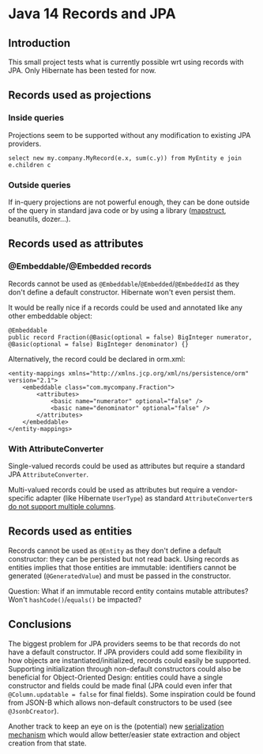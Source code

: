 # Java 14 Records and JPA

## Introduction

This small project tests what is currently possible wrt using records with JPA. Only Hibernate has been tested for now.

## Records used as projections

### Inside queries

Projections seem to be supported without any modification to existing JPA providers.

    select new my.company.MyRecord(e.x, sum(c.y)) from MyEntity e join e.children c
    
### Outside queries

If in-query projections are not powerful enough, they can be done outside of the query in standard java code or by using a library ([mapstruct](https://github.com/mapstruct/mapstruct/issues/2014), beanutils, dozer...).
    
## Records used as attributes

### @Embeddable/@Embedded records

Records cannot be used as `@Embeddable`/`@Embedded`/`@EmbeddedId` as they don't define a default constructor. Hibernate won't even persist them.

It would be really nice if a records could be used and annotated like any other embeddable object:

    @Embeddable
    public record Fraction(@Basic(optional = false) BigInteger numerator, @Basic(optional = false) BigInteger denominator) {}
    
Alternatively, the record could be declared in orm.xml:

    <entity-mappings xmlns="http://xmlns.jcp.org/xml/ns/persistence/orm" version="2.1">
        <embeddable class="com.mycompany.Fraction">
            <attributes>
                <basic name="numerator" optional="false" />
                <basic name="denominator" optional="false" />
            </attributes>
        </embeddable>
    </entity-mappings>

### With AttributeConverter

Single-valued records could be used as attributes but require a standard JPA `AttributeConverter`.

Multi-valued records could be used as attributes but require a vendor-specific adapter (like Hibernate `UserType`) as standard `AttributeConverter`s [do not support multiple columns](https://github.com/eclipse-ee4j/jpa-api/issues/105).

## Records used as entities

Records cannot be used as `@Entity` as they don't define a default constructor: they can be persisted but not read back.
Using records as entities implies that those entities are immutable: identifiers cannot be generated (`@GeneratedValue`) and must be passed in the constructor.

Question: What if an immutable record entity contains mutable attributes? Won't `hashCode()`/`equals()` be impacted?

## Conclusions

The biggest problem for JPA providers seems to be that records do not have a default constructor.
If JPA providers could add some flexibility in how objects are instantiated/initialized, records could easily be supported.
Supporting initialization through non-default constructors could also be beneficial for Object-Oriented Design: entities could have a single constructor and fields could be made final (JPA could even infer that `@Column.updatable = false` for final fields).
Some inspiration could be found from JSON-B which allows non-default constructors to be used (see `@JsonbCreator`).

Another track to keep an eye on is the (potential) new [serialization mechanism](https://cr.openjdk.java.net/~briangoetz/amber/serialization.html) which would allow better/easier state extraction and object creation from that state.  